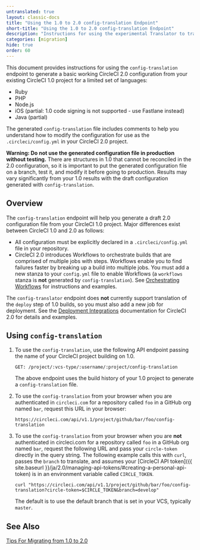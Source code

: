```yaml
---
untranslated: true
layout: classic-docs
title: "Using the 1.0 to 2.0 config-translation Endpoint"
short-title: "Using the 1.0 to 2.0 config-translation Endpoint"
description: "Instructions for using the experimental Translator to translate CircleCI 1.0 configuration to the 2.0 format."
categories: [migration]
hide: true
order: 60
---
```


This document provides instructions for using the `config-translation` endpoint to generate a basic working CircleCI 2.0 configuration from your existing CircleCI 1.0 project for a limited set of languages:
* Ruby
* PHP
* Node.js
* iOS (partial: 1.0 code signing is not supported - use Fastlane instead)
* Java (partial)

The generated `config-translation` file includes comments to help you understand how to modify the configuration for use as the `.circleci/config.yml` in your CircleCI 2.0 project. 

**Warning: Do not use the generated configuration file in production without testing.** There are structures in 1.0 that cannot be reconciled in the 2.0 configuration, so it is important to put the generated configuration file on a branch, test it, and modify it before going to production. Results may vary significantly from your 1.0 results with the draft configuration generated with `config-translation`.

## Overview
The `config-translation` endpoint will help you generate a draft 2.0 configuration file from your CircleCI 1.0 project. Major differences exist between CircleCI 1.0 and 2.0 as follows:

* All configuration must be explicitly declared in a `.circleci/config.yml` file in your repository.
* CircleCI 2.0 introduces Workflows to orchestrate builds that are comprised of multiple jobs with steps. Workflows enable you to find failures faster by breaking up a build into multiple jobs. You must add a new stanza to your `config.yml` file to enable Workflows (a `workflows` stanza is **not** generated by `config-translation`). See [Orchestrating Workflows]({{site.baseurl}}/2.0/workflows/) for instructions and examples.

The `config-translator` endpoint does **not** currently support translation of the `deploy` step of 1.0 builds, so you must also add a new job for deployment. See the [Deployment Integrations]({{site.baseurl}}/2.0/deployment-integrations/) documentation for CircleCI 2.0 for details and examples.

## Using `config-translation`

1. To use the `config-translation`, use the following API endpoint passing the name of your CircleCI project building on 1.0. 

     `GET: /project/:vcs-type/:username/:project/config-translation`

     The above endpoint uses the build history of your 1.0 project to generate a `config-translation` file.

2. To use the `config-translation` from your browser when you are authenticated in `circleci.com` for a repository called `foo` in a GitHub org named `bar`, request this URL in your browser:

     `https://circleci.com/api/v1.1/project/github/bar/foo/config-translation`

3. To use the `config-translation` from your browser when you are **not** authenticated in circleci.com for a repository called `foo` in a GitHub org named `bar`, request the following URL and pass your `circle-token` directly in the query string. The following example calls this with `curl`, passes the `branch` to translate, and assumes your [CircleCI API token]({{ site.baseurl }}/ja/2.0/managing-api-tokens/#creating-a-personal-api-token) is in an environment variable called `CIRCLE_TOKEN`.

     ``` Shell
     curl "https://circleci.com/api/v1.1/project/github/bar/foo/config-translation?circle-token=$CIRCLE_TOKEN&branch=develop"
     ```
      The default is to use the default branch that is set in your VCS, typically `master`.
      
## See Also

 [Tips For Migrating from 1.0 to 2.0]({{site.baseurl}}/2.0/migration/)

